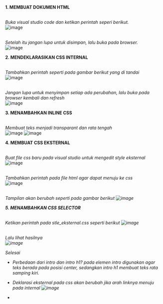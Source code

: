 <b>1. MEMBUAT DOKUMEN HTML</b>
  
<br><i>Buka visual studio code dan ketikan perintah seperi berikut.</br></i>
  ![image](https://user-images.githubusercontent.com/81254764/113333931-438cd500-934d-11eb-896b-27ec3545493c.png)

<br><i>Setelah itu jangan lupa untuk disimpan, lalu buka pada browser.</br></i>
  ![image](https://user-images.githubusercontent.com/81254764/113334366-d3328380-934d-11eb-85ca-e0b7497c5cb3.png)


<b>2. MENDEKLARASIKAN CSS INTERNAL</b>
  
<br><i>Tambahkan perintah seperti pada gambar berikut yang di tandai</br></i>
  ![image](https://user-images.githubusercontent.com/81254764/113335076-aa5ebe00-934e-11eb-85a5-051f158757ce.png)

<br><i>Jangan lupa untuk menyimpan setiap ada perubahan, lalu buka pada browser kembali dan refresh</br></i>
  ![image](https://user-images.githubusercontent.com/81254764/113335657-72a44600-934f-11eb-83b5-8759612497fe.png)


<b>3. MENAMBAHKAN INLINE CSS</b>
 
<br><i>Membuat teks menjadi transparant dan rata tengah</br></i>
  ![image](https://user-images.githubusercontent.com/81254764/113336378-84d2b400-9350-11eb-9d71-9e98131c35be.png)
  ![image](https://user-images.githubusercontent.com/81254764/113336500-b3508f00-9350-11eb-8f35-b4e475d4c594.png)


<b>4. MEMBUAT CSS EKSTERNAL</b>
  
<br><i>Buat file css baru pada visual studio untuk mengedit style eksternal</br></i>
  ![image](https://user-images.githubusercontent.com/81254764/113339819-3b389800-9355-11eb-8c67-0e11cb0fe4d5.png)

<br><i>Tambahkan perintah pada file html agar dapat menuju ke css</br></i>
  ![image](https://user-images.githubusercontent.com/81254764/113340093-a4b8a680-9355-11eb-87ac-7170a9aed4da.png)

<br><i>Tampilan akan berubah seperti pada gambar berikut
  ![image](https://user-images.githubusercontent.com/81254764/113339872-53a8b280-9355-11eb-9ca5-00553cd7b044.png)


<b>5. MENAMBAHKAN CSS SELECTOR</b>
  
 <br><i>Ketikan perintah pada stle_eksternal.css seperti berikut
  ![image](https://user-images.githubusercontent.com/81254764/113341467-64f2be80-9357-11eb-895d-23008c114c71.png)

<br><i>Lalu lihat hasilnya</br></i>
  ![image](https://user-images.githubusercontent.com/81254764/113341624-910e3f80-9357-11eb-850d-24f84288a66b.png)


Selesai


- Perbedaan dari intro dan intro h1? pada elemen intro digunakan agar teks berada pada posisi center, sedangkan intro h1 membuat teks rata samping kiri.

- Deklarasi eksternal pada css akan berubah jika arah linknya menuju pada internal
![image](https://user-images.githubusercontent.com/81254764/113342845-32e25c00-9359-11eb-9a72-eb50650b0f11.png)

- 
